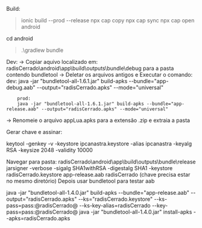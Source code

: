 
Build: 
> ionic build --prod --release
> npx cap copy
> npx cap sync
> npx cap open android


cd android
> .\gradlew bundle

Dev:
-> Copiar aquivo localizado em: radisCerrado\android\app\build\outputs\bundle\debug
    para a pasta contendo bundletool
-> Deletar os arquivos antigos e
        Executar o comando:
        dev:
        java -jar "bundletool-all-1.6.1.jar" build-apks --bundle="app-debug.aab" --output="radisCerrado.apks" --mode="universal"

        prod:
        java -jar "bundletool-all-1.6.1.jar" build-apks --bundle="app-release.aab" --output="radisCerrado.apks" --mode="universal"
-> Renomeie o arquivo appLua.apks para a extensão .zip e extraia a pasta





Gerar chave e assinar:

keytool -genkey -v -keystore ipcanastra.keystore -alias ipcanastra -keyalg RSA -keysize 2048 -validity 10000

Navegar para pasta: radisCerrado\android\app\build\outputs\bundle\release
jarsigner -verbose -sigalg SHA1withRSA -digestalg SHA1 -keystore radisCerrado.keystore app-release.aab radisCerrado
(chave precisa estar no mesmo diretório)
Depois usar bundletool para testar aab

java -jar "bundletool-all-1.4.0.jar" build-apks --bundle="app-release.aab" --output="radisCerrado.apks" --ks="radisCerrado.keystore" --ks-pass=pass:@radisCerrado@ --ks-key-alias=radisCerrado --key-pass=pass:@radisCerrado@
java -jar "bundletool-all-1.4.0.jar" install-apks --apks=radisCerrado.apks




